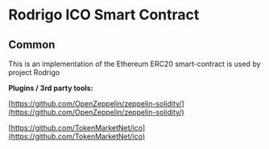 # Rodrigo ICO Smart Contract

## Common

This is an implementation of the Ethereum ERC20 smart-contract is used by project Rodrigo

<b>Plugins / 3rd party tools:</b>

[https://github.com/OpenZeppelin/zeppelin-solidity/](https://github.com/OpenZeppelin/zeppelin-solidity/)

[https://github.com/TokenMarketNet/ico](https://github.com/TokenMarketNet/ico)